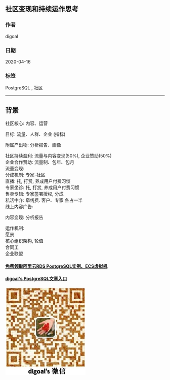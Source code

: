 ## 社区变现和持续运作思考  
  
### 作者  
digoal  
  
### 日期  
2020-04-16  
  
### 标签  
PostgreSQL , 社区   
  
----  
  
## 背景  
社区核心: 内容、运营     
  
目标: 流量、人群、企业  (指标)  
  
附属产出物: 分析报告、画像    
  
社区持续盈利: 流量与内容变现(50%), 企业赞助(50%)    
企业合作赞助: 流量制、包年、包月  
流量变现:   
分成机制: 专家-社区   
直播: 托, 打赏, 养成用户付费习惯   
专家坐诊: 托, 打赏, 养成用户付费习惯   
售卖专辑: 专家签署授权, 分成   
私活中介: 牵线费.  客户、专家 各占一半   
线上内容广告:    
  
内容变现: 分析报告  
  
运作机制:  
愿景  
核心组织架构, 轮值   
合同工  
企业联盟  
   
  
#### [免费领取阿里云RDS PostgreSQL实例、ECS虚拟机](https://www.aliyun.com/database/postgresqlactivity "57258f76c37864c6e6d23383d05714ea")
  
  
#### [digoal's PostgreSQL文章入口](https://github.com/digoal/blog/blob/master/README.md "22709685feb7cab07d30f30387f0a9ae")
  
  
![digoal's weixin](../pic/digoal_weixin.jpg "f7ad92eeba24523fd47a6e1a0e691b59")
  
